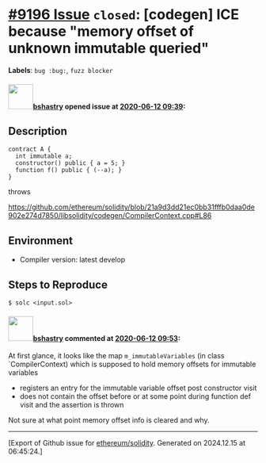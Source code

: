 # [\#9196 Issue](https://github.com/ethereum/solidity/issues/9196) `closed`: [codegen] ICE because "memory offset of unknown immutable queried"
**Labels**: `bug :bug:`, `fuzz blocker`


#### <img src="https://avatars.githubusercontent.com/u/2388185?v=4" width="50">[bshastry](https://github.com/bshastry) opened issue at [2020-06-12 09:39](https://github.com/ethereum/solidity/issues/9196):

## Description

```
contract A {
  int immutable a;
  constructor() public { a = 5; }
  function f() public { (--a); }
}
```

throws

https://github.com/ethereum/solidity/blob/21a9d3dd21ec0bb31fffb0daa0de902e274d7850/libsolidity/codegen/CompilerContext.cpp#L86

## Environment

- Compiler version: latest develop

## Steps to Reproduce

```
$ solc <input.sol>
```

#### <img src="https://avatars.githubusercontent.com/u/2388185?v=4" width="50">[bshastry](https://github.com/bshastry) commented at [2020-06-12 09:53](https://github.com/ethereum/solidity/issues/9196#issuecomment-643185059):

At first glance, it looks like the map `m_immutableVariables` (in class `CompilerContext) which is supposed to hold memory offsets for immutable variables
  - registers an entry for the immutable variable offset post constructor visit
  - does not contain the offset before or at some point during function def visit and the assertion is thrown

Not sure at what point memory offset info is cleared and why.


-------------------------------------------------------------------------------



[Export of Github issue for [ethereum/solidity](https://github.com/ethereum/solidity). Generated on 2024.12.15 at 06:45:24.]
